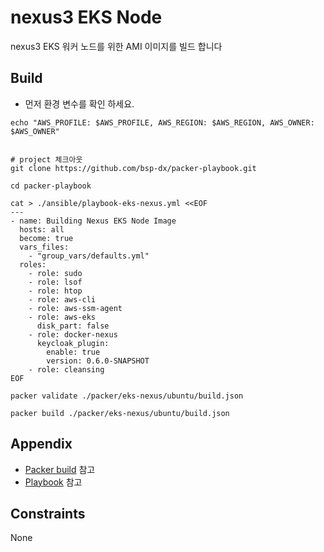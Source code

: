 # nexus3 EKS Node
nexus3 EKS 워커 노드를 위한 AMI 이미지를  빌드 합니다

Build
----------
- 먼저 환경 변수를 확인 하세요.
```shell
echo "AWS_PROFILE: $AWS_PROFILE, AWS_REGION: $AWS_REGION, AWS_OWNER: $AWS_OWNER"
```

```shell

# project 체크아웃
git clone https://github.com/bsp-dx/packer-playbook.git

cd packer-playbook

cat > ./ansible/playbook-eks-nexus.yml <<EOF
---
- name: Building Nexus EKS Node Image
  hosts: all
  become: true
  vars_files:
    - "group_vars/defaults.yml"
  roles:
    - role: sudo
    - role: lsof
    - role: htop
    - role: aws-cli
    - role: aws-ssm-agent
    - role: aws-eks
      disk_part: false
    - role: docker-nexus
      keycloak_plugin:
        enable: true
        version: 0.6.0-SNAPSHOT        
    - role: cleansing
EOF

packer validate ./packer/eks-nexus/ubuntu/build.json

packer build ./packer/eks-nexus/ubuntu/build.json
```


Appendix
----------
- [Packer build](ubuntu/build.json) 참고
- [Playbook](../../ansible/roles/docker-nexus/README.md) 참고


Constraints
----------
None